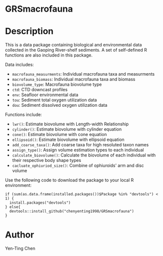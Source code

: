 # GRSmacrofauna

# Description
This is a data package containing biological and environmental data collected in the Gaoping River-shelf sediments. A set of self-defined R functions are also included in this package.

Data includes:
 - `macrofauna_measurments`: Individual macrofauna taxa and measurments
 - `macrofauna_biomass`:  Individual macrofauna taxa and biomass
 - `biovolume_type`:  Macrofauna biovolume type
 - `ctd`: CTD downcast profiles
 - `env`: Seafloor environmental data
 - `tou`: Sediment total oxygen utilization data
 - `dou`: Sediment dissolved oxygen utilization data

Functions include:
 - `lwr()`: Estimate biovolume with Length-width Relationship
 - `cylinder()`: Estimate biovolume with cylinder equation
 - `cone()`: Estimate biovolume with cone equation
 - `ellipsoid()`: Estimate biovolume with ellipsoid equation
 - `add_coarse_taxa()`: Add coarse taxa for high resoluted taxon names
 - `assign_type()`: Assign volume estimation types to each individual
 - `calculate_biovolume()`: Calculate the biovolume of each individual with their respective body shape types
 -  `cacluate_ophiuriod_size()`: Combine of ophiuroids' arm and disc volume

Use the following code to download the package to your local R environment:

```
if (sum(as.data.frame(installed.packages())$Package %in% "devtools") < 1) {
  install.packages("devtools")
} else{
  devtools::install_github("chenyenting1998/GRSmacrofauna")
}
```

# Author
Yen-Ting Chen
